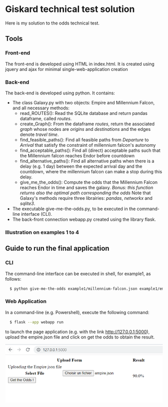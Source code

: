 # Giskard technical test solution
Here is my solution to the odds technical test.

## Tools ##

### Front-end
The front-end is developed using HTML in index.html. It is created using jquery and ajax for minimal single-web-application creation
  
### Back-end
The back-end is developed using python. It contains:
  - The class Galaxy.py with two objects: Empire and Millennium Falcon, and all necessary methods:
      - read_ROUTES(): Read the SQLite database and return pandas dataframe, called _routes_.
      - create_Graph(): From the dataframe _routes_, return the associated _graph_ whose nodes are _origins_ and _destinations_ and the edges denote _travel time_.
      - find_feasible_paths(): Find all feasible paths from _Departure_ to _Arrival_ that satisfy the constraint of millennium falcon's autonomy
      - find_acceptable_paths(): Find all (direct) acceptable paths such that the Millennium falcon reaches Endor before countdown
      - find_alternative_paths(): Find all alternative paths when there is a delay (e.g. 1 day) between the expected arrival day and the countdown, where the millennium falcon can make a stop during this delay.
      - give_me_the_odds(): Compute the odds that the Millennium Falcon reaches Endor in time and saves the galaxy. _Bonus: this function returns also the optimal path corresponding the odds_
    Note that Galaxy's methods require three librairies: _pandas_, _networkx_ and _sqlite3_.
  - The executable give-me-the-odds.py, to be executed in the command-line interface (CLI).
  - The back-front connection webapp.py created using the library flask.
  
### Illustration on examples 1 to 4

## Guide to run the final application ##

### CLI
The command-line interface can be executed in shell, for example1, as follows:
```sh
  $ python give-me-the-odds example1/millennium-falcon.json example1/empire.json
```

### Web Application
In a command-line (e.g. Powershell), execute the following command:
```sh
  $ flask --app webapp run
```
to launch the page application (e.g. with the link http://127.0.0.1:5000), upload the empire.json file and click on get the odds to obtain the result.

![Illustration](resources/Web_application.png)
